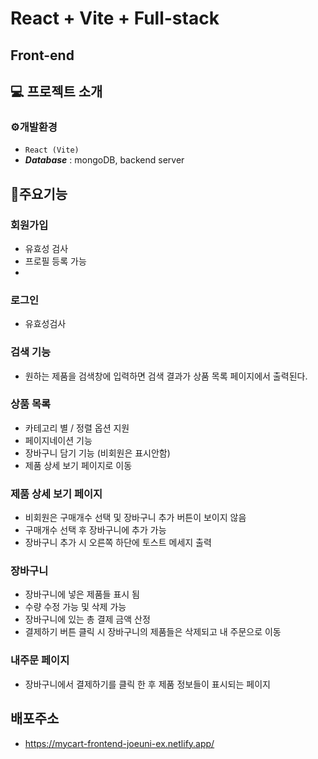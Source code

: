 # React + Vite + Full-stack
## Front-end

## 💻 프로젝트 소개


### ⚙️개발환경
- ` React (Vite) `
- ***Database*** : mongoDB, backend server

## 📌주요기능
### 회원가입
- 유효성 검사
- 프로필 등록 가능
- 
### 로그인
- 유효성검사

### 검색 기능
- 원하는 제품을 검색창에 입력하면 검색 결과가 상품 목록 페이지에서 출력된다.

### 상품 목록 
- 카테고리 별 / 정렬 옵션 지원
- 페이지네이션 기능
- 장바구니 담기 기능 (비회원은 표시안함)
- 제품 상세 보기 페이지로 이동

### 제품 상세 보기 페이지
- 비회원은 구매개수 선택 및 장바구니 추가 버튼이 보이지 않음
- 구매개수 선택 후 장바구니에 추가 가능
- 장바구니 추가 시 오른쪽 하단에 토스트 메세지 출력

 ### 장바구니 
 - 장바구니에 넣은 제품들 표시 됨
 - 수량 수정 가능 및 삭제 가능
 - 장바구니에 있는 총 결제 금액 산정
 - 결제하기 버튼 클릭 시 장바구니의 제품들은 삭제되고 내 주문으로 이동

 ### 내주문 페이지
 - 장바구니에서 결제하기를 클릭 한 후 제품 정보들이 표시되는 페이지 



## 배포주소
- https://mycart-frontend-joeuni-ex.netlify.app/  

